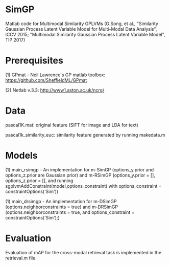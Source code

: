 # SimGP

Matlab code for Multimodal Similarity GPLVMs (G.Song, et al., "Similarity Gaussian Process Latent Variable Model
for Multi-Modal Data Analysis", ICCV 2015; "Multimodal Similarity Gaussian Process Latent
Variable Model", TIP 2017)

# Prerequisites
(1) GPmat - Neil Lawrence's GP matlab toolbox: https://github.com/SheffieldML/GPmat

(2) Netlab v.3.3: http://www1.aston.ac.uk/ncrg/

# Data
pascal1K.mat: original feature (SIFT for image and LDA for text) 

pascal1k_similarity_euc: similarity feature generated by running makedata.m

# Models
(1) main_rsimgp - An implementation for m-SimGP (options_y.prior and options_z.prior are Gaussian prior) and m-RSimGP (options_y.prior = [], options_z.prior = [], and running sgplvmAddConstraint(model,options_constraint) with options_constraint = constraintOptions('Sim'))

(1) main_drsimgp - An implementation for m-DSimGP (options.neighborconstraints = true) and m-DRSimGP (options.neighborconstraints = true, and options_constraint = constraintOptions('Sim');)


# Evaluation
Evaluation of mAP for the cross-modal retrieval task is implemented in the retrieval.m file.
